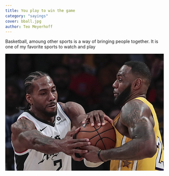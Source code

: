 ```yaml
---
title: You play to win the game
category: "sayings"
cover: bball.jpg
author: Teo Meyerhoff
---
```


Basketball, amoung other sports is a way of bringing people together. It is one of my favorite sports to watch and play 

<!-- [adipiscing](http://google.com)  -->

<!-- > Proin ornare ligula eu tellus tempus elementum. Aenean bibendum iaculis mi, nec blandit lacus interdum vitae. Vestibulum non nibh risus, a scelerisque purus. Ut vel arcu ac tortor adipiscing hendrerit vel sed massa. Fusce sem libero, lacinia vulputate interdum non, porttitor non quam. Aliquam sed felis ligula. Duis non nulla magna. -->

<!-- ### Cras semper consectetur elementum -->



![unsplash.com](./bball.jpg)


